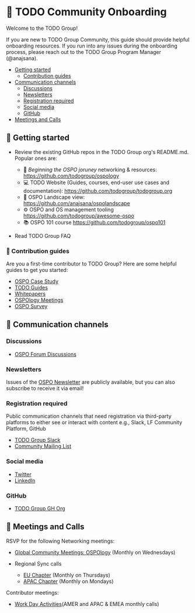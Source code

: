 # 📖 TODO Community Onboarding

Welcome to the TODO Group!

If you are new to TODO Group Community, this guide should provide helpful onboarding resources. If you run into any issues during the onboarding process, 
please reach out to the TODO Group Program Manager (@anajsana).

- [Getting started](#getting-started)
  - [Contribution guides](#contribution-guides)
- [Communication channels](#communication-channels)
  - [Discussions](#discussions)
  - [Newsletters](#newsletters)
  - [Registration required](#registration-required)
  - [Social media](#social-media)
  - [GitHub](#github)
- [Meetings and Calls](#meetings-and-calls)


<!--
TODO: Publish this info on the website to de-duplicate content
-->

## 🙋 Getting started

* Review the existing GitHub repos in the TODO Group org's README.md. Popular ones are:

    * 🦄 *Beginning the OSPO joruney* networking & resources: https://github.com/todogroup/ospology
    * 💻 TODO Website (Guides, courses, end-user use cases and documentation): https://github.com/todogroup/todogroup.org
    * 🌅 OSPO Landscape view: https://github.com/anajsana/ospolandscape
    * ⚙️ OSPO and OS management tooling https://github.com/todogroup/awesome-ospo
    * 📚 OSPO 101 course https://github.com/todogroup/ospo101
    
* Read TODO Group FAQ

### 📝 Contribution guides

Are you a first-time contributor to TODO Group?
Here are some helpful guides to get you started:

- [OSPO Case Study](https://todogroup.org/guides/casestudies/todo-contribution-guidelines/)
- [TODO Guides](https://todogroup.org/guides/todo-guides-contribution-guidelines/)
- [Whitepapers](https://todogroup.org/guides/whitepaper-guidelines/)
- [OSPOlogy Meetings](https://github.com/todogroup/ospology/tree/main/meetings#what-are-ospology-monthly-meetings)
- [OSPO Survey](https://github.com/todogroup/osposurvey/tree/master/2022#how-to-contribute)

## 💬 Communication channels

### Discussions

- [OSPO Forum Discussions](https://github.com/todogroup/ospology/discussions)

### Newsletters

Issues of the [OSPO Newsletter](https://www.getrevue.co/profile/osponews) are
publicly available, but you can also subscribe to receive it via email!

### Registration required

Public communication channels that need registration via third-party platforms
to either see or interact with content e.g., Slack, LF Community Platform, GitHub

- [TODO Group Slack](https://join.slack.com/t/thetodogroup/shared_invite/zt-169ok18cz-Pi6tpVHTeW9254d1FpkLew)
- [Community Mailing List](https://docs.google.com/forms/d/e/1FAIpQLSeU0YGM_IJ6gY8E5IIiwXKD_FZi3kAVc4E9_-3dtTDyKMSjdA/viewform)

### Social media

- [Twitter](https://twitter.com/todogroup)
- [LinkedIn](https://www.linkedin.com/company/todo-group/)

### GitHub

- [TODO Group GH Org](https://github.com/todogroup/)

## 🚀 Meetings and Calls


RSVP for the following Networking meetings:

- [Global Community Meetings: OSPOlogy](https://community.linuxfoundation.org/todo-group/) (Monthly on Wednesdays)

- Regional Sync calls

    - [EU Chapter](https://community.linuxfoundation.org/todo-group-europe/) (Monthly on Thursdays)
    - [APAC Chapter](https://github.com/todogroup/ospology/blob/main/meetings/Sync%20Chapters/APAC-Sync.md) (Monthly on Mondays)

Contributor meetings:

- [Work Day Activities](https://github.com/todogroup/work-day-activities#schedule-and-meetings)(AMER and APAC & EMEA monthly calls)


[todo-pm]: https://github.com/anajsana
